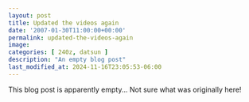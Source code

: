 ```yaml
---
layout: post
title: Updated the videos again
date: '2007-01-30T11:00:00+00:00'
permalink: updated-the-videos-again
image: 
categories: [ 240z, datsun ]
description: "An empty blog post" 
last_modified_at: 2024-11-16T23:05:53-06:00
---
```


This blog post is apparently empty... Not sure what was originally here!


